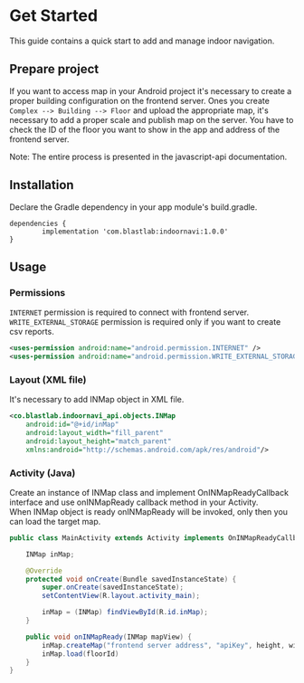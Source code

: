 # __Get Started__

This guide contains a quick start to add and manage indoor navigation.

## __Prepare project__

If you want to access map in your Android project it's necessary to create a proper building configuration on the frontend server.
Ones you create `Complex --> Building --> Floor` and upload the appropriate map, it's necessary to add a proper scale and publish map on the server.
You have to check the ID of the floor you want to show in the app and address of the frontend server.

<div class="note">      
   Note: The entire process is presented in the javascript-api documentation.
</div>

## __Installation__

Declare the Gradle dependency in your app module's build.gradle.
```
dependencies {
        implementation 'com.blastlab:indoornavi:1.0.0'
}
```

## __Usage__

### __Permissions__
```INTERNET``` permission is required to connect with frontend server.<br>
```WRITE_EXTERNAL_STORAGE``` permission is required only if you want to create csv reports.
```xml
<uses-permission android:name="android.permission.INTERNET" />
<uses-permission android:name="android.permission.WRITE_EXTERNAL_STORAGE" />
```

### __Layout (XML file)__
It's necessary to add INMap object in XML file.
```xml
<co.blastlab.indoornavi_api.objects.INMap
    android:id="@+id/inMap"
    android:layout_width="fill_parent"
    android:layout_height="match_parent"
    xmlns:android="http://schemas.android.com/apk/res/android"/>
```

### __Activity (Java)__
Create an instance of INMap class and implement OnINMapReadyCallback interface and use onINMapReady callback method in your Activity. <br>
When INMap object is ready onINMapReady will be invoked, only then you can load the target map.
```java
public class MainActivity extends Activity implements OnINMapReadyCallback {

    INMap inMap;

    @Override
    protected void onCreate(Bundle savedInstanceState) {
        super.onCreate(savedInstanceState);
        setContentView(R.layout.activity_main);

        inMap = (INMap) findViewById(R.id.inMap);
    }

    public void onINMapReady(INMap mapView) {
        inMap.createMap("frontend server address", "apiKey", height, wight);
        inMap.load(floorId)
    }
}
```

